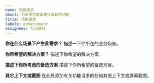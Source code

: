 ```yaml
---
name: 功能请求
about: 为该项目提出建议或新的功能
title: 功能请求
labels: enhancement
assignees: Tyh2001
---
```


**你在什么场景下产生此需求？**
描述一下你所在的业务场景。

**你所希望的解决方案？**
描述下你希望的解决方案。

**描述下你所考虑的备选方案**
描述下你所希望的备选方案。

**其它上下文或截图**
在此处添加有关功能请求的任何其他上下文或屏幕截图。
